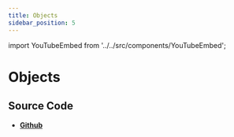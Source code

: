 ```yaml
---
title: Objects
sidebar_position: 5
---
```


import YouTubeEmbed from '../../src/components/YouTubeEmbed';

# Objects

<YouTubeEmbed videoId="hrJGSU93LUo" />

## Source Code

- [**Github**](https://github.com/isarojdahal/javascript-workshop)
